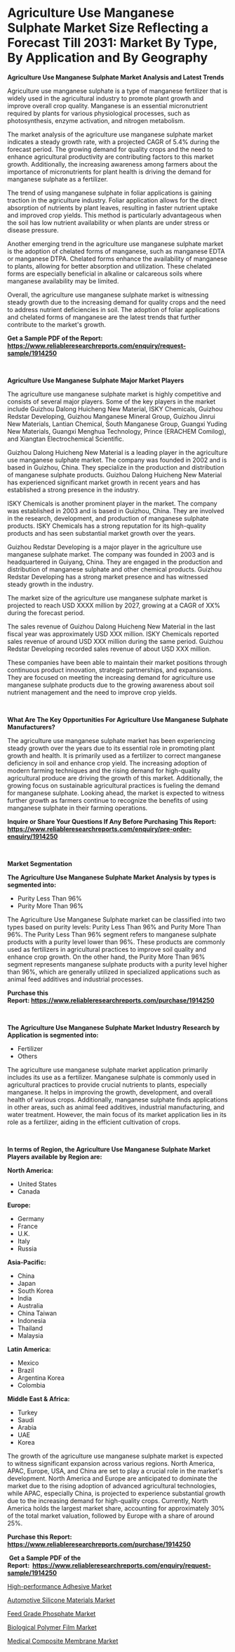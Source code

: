 <p><h1>Agriculture Use Manganese Sulphate Market Size Reflecting a Forecast Till 2031: Market By Type, By Application and By Geography</h1></p><p><strong>Agriculture Use Manganese Sulphate Market Analysis and Latest Trends</strong></p>
<p><p>Agriculture use manganese sulphate is a type of manganese fertilizer that is widely used in the agricultural industry to promote plant growth and improve overall crop quality. Manganese is an essential micronutrient required by plants for various physiological processes, such as photosynthesis, enzyme activation, and nitrogen metabolism.</p><p>The market analysis of the agriculture use manganese sulphate market indicates a steady growth rate, with a projected CAGR of 5.4% during the forecast period. The growing demand for quality crops and the need to enhance agricultural productivity are contributing factors to this market growth. Additionally, the increasing awareness among farmers about the importance of micronutrients for plant health is driving the demand for manganese sulphate as a fertilizer.</p><p>The trend of using manganese sulphate in foliar applications is gaining traction in the agriculture industry. Foliar application allows for the direct absorption of nutrients by plant leaves, resulting in faster nutrient uptake and improved crop yields. This method is particularly advantageous when the soil has low nutrient availability or when plants are under stress or disease pressure.</p><p>Another emerging trend in the agriculture use manganese sulphate market is the adoption of chelated forms of manganese, such as manganese EDTA or manganese DTPA. Chelated forms enhance the availability of manganese to plants, allowing for better absorption and utilization. These chelated forms are especially beneficial in alkaline or calcareous soils where manganese availability may be limited.</p><p>Overall, the agriculture use manganese sulphate market is witnessing steady growth due to the increasing demand for quality crops and the need to address nutrient deficiencies in soil. The adoption of foliar applications and chelated forms of manganese are the latest trends that further contribute to the market's growth.</p></p>
<p><strong>Get a Sample PDF of the Report:&nbsp; <a href="https://www.reliableresearchreports.com/enquiry/request-sample/1914250">https://www.reliableresearchreports.com/enquiry/request-sample/1914250</a></strong></p>
<p>&nbsp;</p>
<p><strong>Agriculture Use Manganese Sulphate Major Market Players</strong></p>
<p><p>The agriculture use manganese sulphate market is highly competitive and consists of several major players. Some of the key players in the market include Guizhou Dalong Huicheng New Material, ISKY Chemicals, Guizhou Redstar Developing, Guizhou Manganese Mineral Group, Guizhou Jinrui New Materials, Lantian Chemical, South Manganese Group, Guangxi Yuding New Materials, Guangxi Menghua Technology, Prince (ERACHEM Comilog), and Xiangtan Electrochemical Scientific.</p><p>Guizhou Dalong Huicheng New Material is a leading player in the agriculture use manganese sulphate market. The company was founded in 2002 and is based in Guizhou, China. They specialize in the production and distribution of manganese sulphate products. Guizhou Dalong Huicheng New Material has experienced significant market growth in recent years and has established a strong presence in the industry.</p><p>ISKY Chemicals is another prominent player in the market. The company was established in 2003 and is based in Guizhou, China. They are involved in the research, development, and production of manganese sulphate products. ISKY Chemicals has a strong reputation for its high-quality products and has seen substantial market growth over the years.</p><p>Guizhou Redstar Developing is a major player in the agriculture use manganese sulphate market. The company was founded in 2003 and is headquartered in Guiyang, China. They are engaged in the production and distribution of manganese sulphate and other chemical products. Guizhou Redstar Developing has a strong market presence and has witnessed steady growth in the industry.</p><p>The market size of the agriculture use manganese sulphate market is projected to reach USD XXXX million by 2027, growing at a CAGR of XX% during the forecast period.</p><p>The sales revenue of Guizhou Dalong Huicheng New Material in the last fiscal year was approximately USD XXX million. ISKY Chemicals reported sales revenue of around USD XXX million during the same period. Guizhou Redstar Developing recorded sales revenue of about USD XXX million.</p><p>These companies have been able to maintain their market positions through continuous product innovation, strategic partnerships, and expansions. They are focused on meeting the increasing demand for agriculture use manganese sulphate products due to the growing awareness about soil nutrient management and the need to improve crop yields.</p></p>
<p>&nbsp;</p>
<p><strong>What Are The Key Opportunities For Agriculture Use Manganese Sulphate Manufacturers?</strong></p>
<p><p>The agriculture use manganese sulphate market has been experiencing steady growth over the years due to its essential role in promoting plant growth and health. It is primarily used as a fertilizer to correct manganese deficiency in soil and enhance crop yield. The increasing adoption of modern farming techniques and the rising demand for high-quality agricultural produce are driving the growth of this market. Additionally, the growing focus on sustainable agricultural practices is fueling the demand for manganese sulphate. Looking ahead, the market is expected to witness further growth as farmers continue to recognize the benefits of using manganese sulphate in their farming operations.</p></p>
<p><strong>Inquire or Share Your Questions If Any Before Purchasing This Report: <a href="https://www.reliableresearchreports.com/enquiry/pre-order-enquiry/1914250">https://www.reliableresearchreports.com/enquiry/pre-order-enquiry/1914250</a></strong></p>
<p>&nbsp;</p>
<p><strong>Market Segmentation</strong></p>
<p><strong>The Agriculture Use Manganese Sulphate Market Analysis by types is segmented into:</strong></p>
<p><ul><li>Purity Less Than 96%</li><li>Purity More Than 96%</li></ul></p>
<p><p>The Agriculture Use Manganese Sulphate market can be classified into two types based on purity levels: Purity Less Than 96% and Purity More Than 96%. The Purity Less Than 96% segment refers to manganese sulphate products with a purity level lower than 96%. These products are commonly used as fertilizers in agricultural practices to improve soil quality and enhance crop growth. On the other hand, the Purity More Than 96% segment represents manganese sulphate products with a purity level higher than 96%, which are generally utilized in specialized applications such as animal feed additives and industrial processes.</p></p>
<p><strong>Purchase this Report:&nbsp;<a href="https://www.reliableresearchreports.com/purchase/1914250">https://www.reliableresearchreports.com/purchase/1914250</a></strong></p>
<p>&nbsp;</p>
<p><strong>The Agriculture Use Manganese Sulphate Market Industry Research by Application is segmented into:</strong></p>
<p><ul><li>Fertilizer</li><li>Others</li></ul></p>
<p><p>The agriculture use manganese sulphate market application primarily includes its use as a fertilizer. Manganese sulphate is commonly used in agricultural practices to provide crucial nutrients to plants, especially manganese. It helps in improving the growth, development, and overall health of various crops. Additionally, manganese sulphate finds applications in other areas, such as animal feed additives, industrial manufacturing, and water treatment. However, the main focus of its market application lies in its role as a fertilizer, aiding in the efficient cultivation of crops.</p></p>
<p>&nbsp;</p>
<p><strong>In terms of Region, the Agriculture Use Manganese Sulphate Market Players available by Region are:</strong></p>
<p>
    <p> <strong> North America: </strong>
        <ul>
            <li>United States</li>
            <li>Canada</li>
        </ul>
        </p> 
    <p> <strong> Europe: </strong>
        <ul>
            <li>Germany</li>
            <li>France</li>
            <li>U.K.</li>
            <li>Italy</li>
            <li>Russia</li>
        </ul>
        </p> 
    <p> <strong> Asia-Pacific: </strong>
        <ul>
            <li>China</li>
            <li>Japan</li>
            <li>South Korea</li>
            <li>India</li>
            <li>Australia</li>
            <li>China Taiwan</li>
            <li>Indonesia</li>
            <li>Thailand</li>
            <li>Malaysia</li>
        </ul>
        </p> 
    <p> <strong> Latin America: </strong>
        <ul>
            <li>Mexico</li>
            <li>Brazil</li>
            <li>Argentina Korea</li>
            <li>Colombia</li>
        </ul>
        </p> 
    <p> <strong> Middle East & Africa: </strong>
        <ul>
            <li>Turkey</li>
            <li>Saudi</li>
            <li>Arabia</li>
            <li>UAE</li>
            <li>Korea</li>
        </ul>
    </p>
    </p>
<p><p>The growth of the agriculture use manganese sulphate market is expected to witness significant expansion across various regions. North America, APAC, Europe, USA, and China are set to play a crucial role in the market's development. North America and Europe are anticipated to dominate the market due to the rising adoption of advanced agricultural technologies, while APAC, especially China, is projected to experience substantial growth due to the increasing demand for high-quality crops. Currently, North America holds the largest market share, accounting for approximately 30% of the total market valuation, followed by Europe with a share of around 25%.</p></p>
<p><strong>Purchase this Report: <a href="https://www.reliableresearchreports.com/purchase/1914250">https://www.reliableresearchreports.com/purchase/1914250</a></strong></p>
<p>&nbsp;<strong>Get a Sample PDF of the Report:&nbsp;&nbsp;<a href="https://www.reliableresearchreports.com/enquiry/request-sample/1914250">https://www.reliableresearchreports.com/enquiry/request-sample/1914250</a></strong></p>
<p><strong></strong></p>
<p><p><a href="https://github.com/kuntayevaz/Market-Research-Report-List-2/blob/main/high-performance-adhesive-market.md">High-performance Adhesive Market</a></p><p><a href="https://github.com/kipkeeva/Market-Research-Report-List-2/blob/main/automotive-silicone-materials-market.md">Automotive Silicone Materials Market</a></p><p><a href="https://github.com/zebdakicsin/Market-Research-Report-List-2/blob/main/feed-grade-phosphate-market.md">Feed Grade Phosphate Market</a></p><p><a href="https://github.com/provorikovar/Market-Research-Report-List-2/blob/main/biological-polymer-film-market.md">Biological Polymer Film Market</a></p><p><a href="https://github.com/Krish2023na/Market-Research-Report-List-2/blob/main/medical-composite-membrane-market.md">Medical Composite Membrane Market</a></p></p>